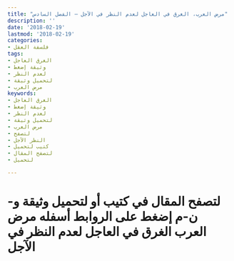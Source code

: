 ```yaml
---
title: "مرض العرب، الغرق في العاجل لعدم النظر في الآجل – الفصل السادس"
description: ''
date: '2018-02-19'
lastmod: '2018-02-19'
categories:
- فلسفة العقل
tags:
- الغرق العاجل
- وثيقة إضغط
- لعدم النظر
- لتحميل وثيقة
- مرض العرب
keywords:
- الغرق العاجل
- وثيقة إضغط
- لعدم النظر
- لتحميل وثيقة
- مرض العرب
- لتصفح
- النظر الآجل
- كتيب لتحميل
- لتصفح المقال
- لتحميل

---
```

# **لتصفح المقال في كتيب أو لتحميل وثيقة و-ن-م إضغط على الروابط أسفله** **مرض العرب الغرق في العاجل لعدم النظر في الآجل**

###